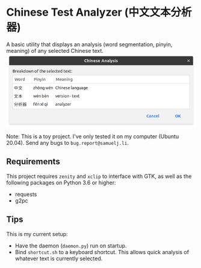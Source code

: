 # Chinese Test Analyzer (中文文本分析器)
A basic utility that displays an analysis (word segmentation, pinyin, meaning) of any selected Chinese text.
![Screenshot of the program](screenshot.png)

Note: This is a toy project. I've only tested it on my computer (Ubuntu 20.04). Send any bugs to `bug.report@samuelj.li`.

## Requirements
This project requires `zenity` and `xclip` to interface with GTK,
as well as the following packages on Python 3.6 or higher:
- requests
- g2pc

## Tips
This is my current setup:
- Have the daemon (`daemon.py`) run on startup.
- Bind `shortcut.sh` to a keyboard shortcut.
This allows quick analysis of whatever text is currently selected.
